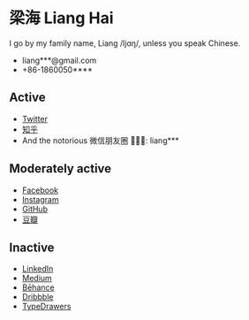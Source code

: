 # 梁海 Liang Hai

I go by my family name, Liang /ljɑŋ/, unless you speak Chinese.

- liang\*\*\*@gmail.com
- +86-1860050\*\*\*\*

## Active

- [Twitter](https://twitter.com/lianghai)
- [知乎](https://zhihu.com/people/lianghai)
- And the notorious 微信朋友圈 🤦🏻‍♂️: liang\*\*\*

## Moderately active

- [Facebook](https://facebook.com/lianghai)
- [Instagram](https://instagram.com/lianghai)
- [GitHub](https://github.com/lianghai)
- [豆瓣](https://douban.com/people/thestral)

## Inactive

- [LinkedIn](https://linkedin.com/in/lianghai)
- [Medium](https://medium.com/@lianghai)
- [Bēhance](https://behance.net/lianghai)
- [Dribbble](https://dribbble.com/lianghai)
- [TypeDrawers](http://typedrawers.com/profile/2413/lianghai)
